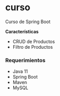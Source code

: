 # curso
 Curso de Spring Boot

**Características**
* CRUD de Productos
* Filtro de Productos

### Requerimientos
* Java 11
* Spring Boot
* Maven
* MySQL